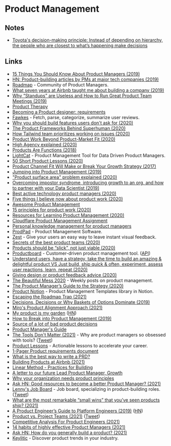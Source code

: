 # Product Management

## Notes

- [Toyota's decision-making principle: Instead of depending on hierarchy, the people who are closest to what’s happening make decisions](https://twitter.com/david_perell/status/1298436779725320192)

## Links

- [15 Things You Should Know About Product Managers (2019)](https://medium.com/@johnpcutler/15-things-you-should-know-about-product-managers-f488513d246)
- [HN: Product-building articles by PMs at major tech companies (2019)](https://news.ycombinator.com/item?id=19047384)
- [Roadmap](https://www.roadmap.com/) - Community of Product Managers.
- [What seven years at Airbnb taught me about building a company (2019)](https://medium.com/@lennysan/what-seven-years-at-airbnb-taught-me-about-building-a-company-e1d035d49c56)
- [Why “Standups” are Useless and How to Run Great Product Team Meetings (2019)](https://medium.com/unusual-ventures/why-standups-are-useless-and-how-to-run-great-product-team-meetings-278f000ea64f)
- [Product Therapy](https://www.youtube.com/channel/UCpT8mlqE8ylJWAU4IwhlSLQ/videos)
- [Becoming a Product designer: requirements](https://paper.dropbox.com/published/Becoming-a-Product-designer-requirements--A0PVM2RsR_29DRQYM6HzbbB5Bg-T2TC8MP45MlCG7sqrPhofQw)
- [Fawkes](https://github.com/intuit/fawkes) - Fetch, parse, categorize, summarize user reviews.
- [Why you should build features users don't ask for (2020)](https://pitch.com/blog/why-you-should-develop-features-people-dont-ask-for)
- [The Product Frameworks Behind Superhuman (2020)](https://www.nfx.com/post/superhuman-product-frameworks/)
- [How Tailwind team prioritizes working on issues (2020)](https://public.3.basecamp.com/p/toAcDMxu8Fvq2yMfd2azTuaV)
- [Product Work Beyond Product-Market Fit (2020)](https://www.reforge.com/blog/product-work-beyond-product-market-fit)
- [High Agency explained (2020)](https://twitter.com/shreyas/status/1276956836856393728)
- [Products Are Functions (2018)](http://www.feltpresence.com/functions.html)
- [LightCat](https://www.lightcat.io/) - Product Management Tool for Data Driven Product Managers.
- [50 Short Product Lessons (2020)](https://cutle.fish/blog/50-product-lessons)
- [Product Channel Fit Will Make or Break Your Growth Strategy (2017)](https://brianbalfour.com/essays/product-channel-fit-for-growth)
- [Jumping into Product Management (2019)](https://www.martzoukos.com/posts/jumping-into-product-management)
- ["Product surface area" problem explained (2020)](https://twitter.com/amontalenti/status/1281940587843813376)
- [Overcoming impostor syndrome, introducing growth to an org, and how to partner with your Data Scientist (2019)](https://www.lennyrachitsky.com/p/this-week-overcoming-impostor-syndrome)
- [Best active technology product managers (2020)](https://twitter.com/patrick_oshag/status/1294319157148889089)
- [Five things I believe now about product work (2020)](https://twitter.com/shreyas/status/1296306987886505985)
- [Awesome Product Management](https://github.com/dend/awesome-product-management)
- [15 principles for product work (2020)](https://twitter.com/shreyas/status/1313539331563298817)
- [Resources for Learning Product Management (2020)](https://informedpm.com/posts/product-manager-resources)
- [Cloudflare Product Management Assignment](https://github.com/cloudflare-hiring/cloudflare-2020-product-management-assignment)
- [Personal knowledge management for product managers](https://twitter.com/osamakhn/status/1317968591279411200)
- [ProdPad](https://www.prodpad.com/) - Product Management Software.
- [Zest](https://hellozest.io/) - Give your users an easy way to leave instant visual feedback.
- [Secrets of the best product teams (2020)](https://st.im/secrets-of-the-best-product-teams/)
- [Products should be “slick”, not just viable (2020)](https://herman.bearblog.dev/mvp-vs-slc/)
- [Productboard](https://www.productboard.com/) - Customer-driven product management tool. ([API](https://developer.productboard.com/))
- [Understand users, have a strategy, take the time to build an amazing & delightful product VS Just build, ship quick & often, experiment, assess user reactions, learn, repeat (2020)](https://twitter.com/shreyas/status/1337852929101815808)
- [Giving design or product feedback advice (2020)](https://twitter.com/joulee/status/1338575853609861121)
- [The Beautiful Mess 2020](https://johnpcutler.github.io/tbm2020/) - Weekly posts on product management.
- [The Product Manager’s Guide to the Strategy (2020)](https://nfng.pro/2020/05/08/strategy/)
- [Product Notion](https://productnotion.co/) - Product Management Templates library in Notion.
- [Escaping the Roadmap Trap (2021)](https://productcrunch.substack.com/p/escaping-the-roadmap-trap)
- [Decisions, Decisions or Why Baskets of Options Dominate (2019)](https://medium.com/@kentbeck_7670/decisions-decisions-or-why-baskets-of-options-dominate-9ac63658b593)
- [Miro's Product Alignment Approach (2021)](https://farbod.substack.com/p/miros-product-alignment-approach)
- [My product is my garden](https://herman.bearblog.dev/my-product-is-my-garden/) ([HN](https://news.ycombinator.com/item?id=26012189))
- [How to Break into Product Management (2019)](https://blog.awaxman.com/how-to-break-into-product-management)
- [Source of a lot of bad product decisions](https://twitter.com/danhockenmaier/status/1363203012815020032)
- [Product Manager's Guide](https://gumroad.com/l/WGHXJ/sp33u1d)
- [The Tools Don't Matter (2021)](https://newsletter.bringthedonuts.com/p/the-tools-dont-matter) - Why are product managers so obsessed with tools? ([Tweet](https://twitter.com/jasoncwarner/status/1366431102408122369))
- [Product Lessons](https://www.productlessons.xyz/) - Actionable lessons to accelerate your career.
- [1-Pager Product requirements document](https://docs.google.com/document/d/1541V32QgSwyCFWxtiMIThn-6n-2s7fVWztEWVa970uo/edit#)
- [What is the best way to write a PRD?](https://www.vindhyac.com/posts/best-prd-templates-from-companies-we-adore/)
- [Building Products at Airbnb (2021)](https://newsletter.bringthedonuts.com/p/building-products-at-airbnb)
- [Linear Method - Practices for Building](https://linear.app/method)
- [A letter to our future Lead Product Manager, Growth](https://www.notion.so/A-letter-to-our-future-Lead-Product-Manager-Growth-94937a4a80c94a87a7ccb9ce648935c8)
- [Why your organization needs product principles](https://slack.design/articles/why-your-organization-needs-product-principles/)
- [Ask HN: Good resources to become a better Product Manager? (2021)](https://news.ycombinator.com/item?id=26856691)
- [Lenny's Job Board](https://pallet.xyz/list/lennys-jobs) - Job board, specializing in product-building roles. ([Tweet](https://twitter.com/lennysan/status/1384530146330222599))
- [What are the most remarkable “small wins” that you’ve seen products ship? (2021)](https://twitter.com/rauchg/status/1380641625995546626)
- [A Product Engineer’s Guide to Platform Engineers (2019)](https://rinaarts.medium.com/stupid-baboons-stubborn-elephants-c33412541bb1) ([HN](https://news.ycombinator.com/item?id=26935504))
- [Product vs. Project Teams (2021)](https://svpg.com/product-vs-project-teams/) ([Tweet](https://twitter.com/cagan/status/1387119286989197314))
- [Competitive Analysis For Product Engineers (2021)](https://staysaasy.com/product/2021/05/02/competition.html)
- [14 habits of highly effective Product Managers (2021)](https://twitter.com/lennysan/status/1389611792741986305)
- [Ask HN: How do you generally build a product? (2021)](https://news.ycombinator.com/item?id=27057978)
- [Keylitic](https://www.keylitic.com/) - Discover product trends in your industry.
